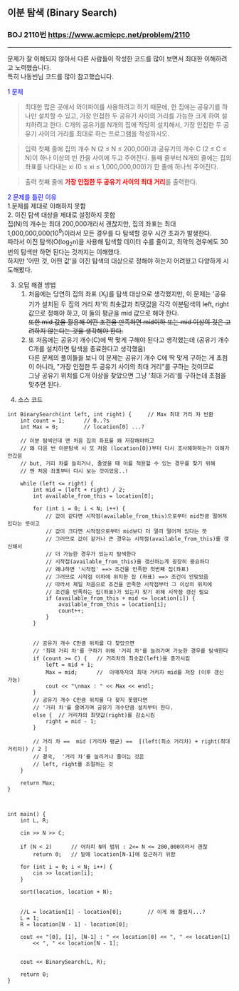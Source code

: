 ## 이분 탐색 (Binary Search)
### BOJ 2110번   <https://www.acmicpc.net/problem/2110>
<hr/>   

문제가 잘 이해되지 않아서 다른 사람들이 작성한 코드를 많이 보면서 최대한 이해하려고 노력했습니다.<br> 특히 나동빈님 코드를 많이 참고했습니다.      


<span style="color:blue">1 문제</span>   

> 최대한 많은 곳에서 와이파이를 사용하려고 하기 때문에, 한 집에는 공유기를 하나만 설치할 수 있고, 가장 인접한 두 공유기 사이의 거리를 가능한 크게 하여 설치하려고 한다.
> C개의 공유기를 N개의 집에 적당히 설치해서, 가장 인접한 두 공유기 사이의 거리를 최대로 하는 프로그램을 작성하시오.

> 입력
첫째 줄에 집의 개수 N (2 ≤ N ≤ 200,000)과 공유기의 개수 C (2 ≤ C ≤ N)이 하나 이상의 빈 칸을 사이에 두고 주어진다. 둘째 줄부터 N개의 줄에는 집의 좌표를 나타내는 xi (0 ≤ xi ≤ 1,000,000,000)가 한 줄에 하나씩 주어진다.  

>출력
첫째 줄에 <span style="color:red">**가장 인접한 두 공유기 사이의 최대 거리**</span>를 출력한다.  
</hr>

<span style="color:blue">2 문제를 틀린 이유</span>     
   1.문제를 제대로 이해하지 못함   
   2. 이진 탐색 대상을 제대로 설정하지 못함  
    집(N)의 개수는 최대 200,000개라서 괜찮지만, 집의 좌표는 최대 1,000,000,000(10<sup>9</sup>)이라서 모든 경우를 다 탐색할 경우 시간 초과가 발생한다.   
    따라서 이진 탐색(O(log<sub>2</sub>n)을 사용해 탐색할 데이터 수를 줄이고, 최악의 경우에도 30번의 탐색만 하면 된다는 것까지는 이해했다.   
    하지만 '어떤 것, 어떤 값'을 이진 탐색의 대상으로 정해야 하는지 어려웠고 다양하게 시도해봤다.  
 </hr>
  
   
   
3. 오답 해결 방법   
   1. 처음에는 당연히 집의 좌표 (X<sub>i</sub>)를 탐색 대상으로 생각했지만, 이 문제는 '공유기가 설치된 두 집의 거리 차'의 최솟값과 최댓값을 
   각각 이분탐색의 left, right값으로 정해야 하고, 이 둘의 평균을 mid 값으로 해야 한다.   
   ~~또한 mid 값을 활용해 어떤 조건을 만족하면 mid이하 또는 mid 이상의 것은 고려하지 않는다는 것을 
   생각해야 한다.~~   
   2. 또 처음에는 공유기 개수(C)에 딱 맞게 구해야 된다고 생각했는데 (공유기 개수 C개를 설치하면 탐색을 종료한다고 생각했음)   
      다른 문제의 풀이들을 보니 이 문제는 공유기 개수 C에 딱 맞게 구하는 게 초점이 아니라, "가장 인접한 두 공유기 사이의 최대 거리"를 구하는 것이므로   
      그냥 공유기 위치를 C개 이상을 찾았으면 그냥 '최대 거리'를 구하는데 초첨을 맞추면 된다.   
      
</hr>

4. 소스 코드

```
int	BinarySearch(int left, int right) {		// Max 최대 거리 차 반환
	int count = 1;		// 0..?s
	int Max = 0;		// location[0] ...?

	// 이분 탐색인데 맨 처음 집의 좌표를 왜 저장해야하고
	// 왜 다음 번 이분탐색 시 또 처음 (location[0])부터 다시 조사해햐하는가 이해가 안갔음
	// but, 거리 차를 늘리거나, 줄였을 때 이를 적용할 수 있는 경우를 찾기 위해
	// 맨 처음 좌표부터 다시 보는 것이었음..!

	while (left <= right) {
		int mid = (left + right) / 2;
		int available_from_this = location[0];

		for (int i = 0; i < N; i++) {
			// 값이 같다면 시작점(available_from_this)으로부터 mid만큼 떨어져 있다는 뜻이고
			// 값이 크다면 시작점으로부터 mid보다 더 멀리 떨어져 있다는 뜻
			// 그러므로 값이 같거나 큰 경우는 시작점(available_from_this)를 갱신해서
			// 더 가능한 경우가 있는지 탐색한다 
			// 시작점(available_from_this)을 갱신하는게 굉장히 중요하다
			// 왜냐하면 '시작점' ==> 조건을 만족한 첫번째 집(좌표)
			// 그러므로 시작점 이하에 위치한 집 (좌표) ==> 조건이 안맞았음
			// 따라서 제일 처음으로 조건을 만족한 시작점부터 그 이상의 위치에
			// 조건을 만족하는 집(좌표)가 있는지 찾기 위해 시작점 갱신 필요
			if (available_from_this + mid <= location[i]) {
				available_from_this = location[i];
				count++;
			}
		}
		

		// 공유기 개수 C만큼 위치를 다 찾았으면
		// '최대 거리 차'를 구하기 위해 '거리 차'를 늘려가며 가능한 경우를 탐색한다
		if (count >= C) {	// 거리차의 최솟값(left)을 증가시킴	
			left = mid + 1;
			Max = mid;		//  이때까지의 최대 거리차 mid를 저장 (이후 갱신 가능)
			cout << "\nmax : " << Max << endl;
		}
		// 공유기 개수 C만큼 위치를 다 찾지 못했다면
		// '거리 차'를 줄여가며 공유기 개수만큼 설치부터 한다.
		else {	// 거리차의 최댓값(right)를 감소시킴
			right = mid - 1;
		}
		
		// 거리 차 ==  mid (거리차 평균) ==  [(left(최소 거리차) + right(최대 거리차)) / 2 ]
		// 결국,  '거리 차'를 늘리거나 줄이는 것은
		// left, right를 조절하는 것
	}

	return Max;
}



int main() {
	int L, R;

	cin >> N >> C;
	
	if (N < 2)		// 어차피 N의 범위 : 2<= N <= 200,000이라서 괜찮
		return 0;   // 밑에 location[N-1]에 접근하기 위함

	for (int i = 0; i < N; i++) {
		cin >> location[i];
	}

	sort(location, location + N);


	//L = location[1] - location[0];		// 이게 왜 틀렸지...?
	L = 1;
	R = location[N - 1] - location[0];		
	
	cout << "[0], [1], [N-1] : " << location[0] << ", " << location[1]
		<< ", " << location[N - 1];


	cout << BinarySearch(L, R);

	return 0;
}
